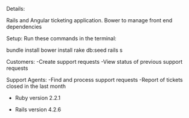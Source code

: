 Details:

Rails and Angular ticketing application.
Bower to manage front end dependencies

Setup:
Run these commands in the terminal:

bundle install
bower install
rake db:seed 
rails s 


Customers:
-Create support requests
-View status of previous support requests

Support Agents:
-Find and process support requests
-Report of tickets closed in the last month



* Ruby version 2.2.1

* Rails version 4.2.6

